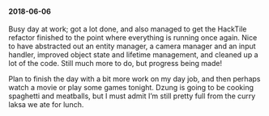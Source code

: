 #### 2018-06-06

Busy day at work; got a lot done, and also managed to get the HackTile refactor finished to the point where everything is running once again. Nice to have abstracted out an entity manager, a camera manager and an input handler, improved object state and lifetime management, and cleaned up a lot of the code. Still much more to do, but progress being made!

Plan to finish the day with a bit more work on my day job, and then perhaps watch a movie or play some games tonight. Dzung is going to be cooking spaghetti and meatballs, but I must admit I’m still pretty full from the curry laksa we ate for lunch.